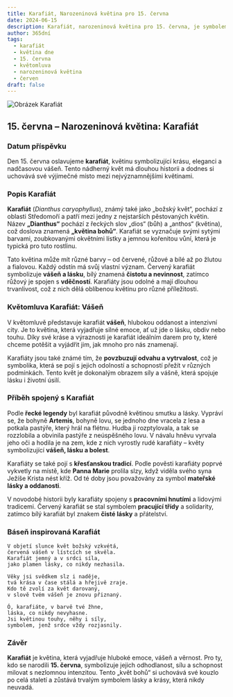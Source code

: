 ```yaml
---
title: Karafiát, Narozeninová květina pro 15. června
date: 2024-06-15
description: Karafiát, narozeninová květina pro 15. června, je symbolem Vášeň. Objevte její jedinečný význam, fascinující příběhy a poezii, která oslavuje její krásu.
author: 365dní
tags:
  - karafiát
  - květina dne
  - 15. června
  - květomluva
  - narozeninová květina
  - červen
draft: false
---
```


![Obrázek Karafiát](https://cdn.pixabay.com/photo/2023/01/06/21/34/carnation-7702161_1280.jpg#center)

## 15. června – Narozeninová květina: Karafiát

### Datum příspěvku

Den 15. června oslavujeme **karafiát**, květinu symbolizující krásu, eleganci a nadčasovou vášeň. Tento nádherný květ má dlouhou historii a dodnes si uchovává své výjimečné místo mezi nejvýznamnějšími květinami.

### Popis Karafiát

**Karafiát** (_Dianthus caryophyllus_), známý také jako „božský květ“, pochází z oblasti Středomoří a patří mezi jedny z nejstarších pěstovaných květin. Název **„Dianthus“** pochází z řeckých slov „dios“ (bůh) a „anthos“ (květina), což doslova znamená **„květina bohů“**. Karafiát se vyznačuje svými sytými barvami, zoubkovanými okvětními lístky a jemnou kořenitou vůní, která je typická pro tuto rostlinu.

Tato květina může mít různé barvy – od červené, růžové a bílé až po žlutou a fialovou. Každý odstín má svůj vlastní význam. Červený karafiát symbolizuje **vášeň a lásku**, bílý znamená **čistotu a nevinnost**, zatímco růžový je spojen s **vděčností**. Karafiáty jsou odolné a mají dlouhou trvanlivost, což z nich dělá oblíbenou květinu pro různé příležitosti.

### Květomluva Karafiát: Vášeň

V květomluvě představuje karafiát **vášeň**, hlubokou oddanost a intenzivní city. Je to květina, která vyjadřuje silné emoce, ať už jde o lásku, obdiv nebo touhu. Díky své kráse a výraznosti je karafiát ideálním darem pro ty, které chceme potěšit a vyjádřit jim, jak mnoho pro nás znamenají.

Karafiáty jsou také známé tím, že **povzbuzují odvahu a vytrvalost**, což je symbolika, která se pojí s jejich odolností a schopností přežít v různých podmínkách. Tento květ je dokonalým obrazem síly a vášně, která spojuje lásku i životní úsilí.

### Příběh spojený s Karafiát

Podle **řecké legendy** byl karafiát původně květinou smutku a lásky. Vypráví se, že bohyně **Artemis**, bohyně lovu, se jednoho dne vracela z lesa a potkala pastýře, který hrál na flétnu. Hudba ji rozptylovala, a tak se rozzlobila a obvinila pastýře z neúspěšného lovu. V návalu hněvu vyrvala jeho oči a hodila je na zem, kde z nich vyrostly rudé karafiáty – květy symbolizující **vášeň, lásku a bolest**.

Karafiáty se také pojí s **křesťanskou tradicí**. Podle pověsti karafiáty poprvé vykvetly na místě, kde **Panna Marie** prolila slzy, když viděla svého syna Ježíše Krista nést kříž. Od té doby jsou považovány za symbol **mateřské lásky a oddanosti**.

V novodobé historii byly karafiáty spojeny s **pracovními hnutími** a lidovými tradicemi. Červený karafiát se stal symbolem **pracující třídy** a solidarity, zatímco bílý karafiát byl znakem **čisté lásky** a přátelství.

### Báseň inspirovaná Karafiát

```
V objetí slunce květ božský vzkvétá,  
červená vášeň v lístcích se skvěla.  
Karafiát jemný a v srdci síla,  
jako plamen lásky, co nikdy nezhasila.  

Věky jsi svědkem slz i naděje,  
tvá krása v čase stálá a hřejivě zraje.  
Kdo tě zvolí za květ darovaný,  
v slově tvém vášeň je znovu přiznaný.  

Ó, karafiáte, v barvě tvé žhne,  
láska, co nikdy nevyhasne.  
Jsi květinou touhy, něhy i síly,  
symbolem, jenž srdce vždy rozjasnily.  
```

### Závěr

**Karafiát** je květina, která vyjadřuje hluboké emoce, vášeň a věrnost. Pro ty, kdo se narodili **15. června**, symbolizuje jejich odhodlanost, sílu a schopnost milovat s nezlomnou intenzitou. Tento „květ bohů“ si uchovává své kouzlo po celá staletí a zůstává trvalým symbolem lásky a krásy, která nikdy neuvadá.